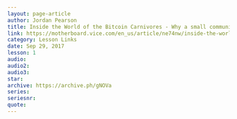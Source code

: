 ```yaml
---
layout: page-article
author: Jordan Pearson
title: Inside the World of the Bitcoin Carnivores - Why a small community of Bitcoin users is eating meat exclusively
link: https://motherboard.vice.com/en_us/article/ne74nw/inside-the-world-of-the-bitcoin-carnivores
category: Lesson Links
date: Sep 29, 2017
lesson: 1
audio: 
audio2: 
audio3: 
star: 
archive: https://archive.ph/gNOVa
series: 
seriesnr: 
quote: 
---
```

